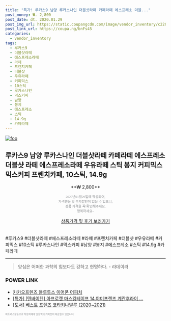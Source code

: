 ```yaml
--- 
title: "특가! 루카스9 남양 루카스나인 더블샷라떼 카페라떼 에스프레소 더블..." 
post_money: ₩. 2,800 
post_date: dt. 2020.01.29 
post_img_url: https://static.coupangcdn.com/image/vendor_inventory/c220/406253f33807ee4ce964adfef04f90e8435225ef0173e13d55c2014f5cb0.jpg 
post_link_url: https://coupa.ng/bnFs45 
categories: 
  - vendor_inventory 
tags: 
  - 루카스9 
  - 더블샷라떼 
  - 에스프레소라떼 
  - 라떼 
  - 프렌치카페 
  - 더블샷 
  - 우유라떼 
  - 커피믹스 
  - 10스틱 
  - 루카스나인 
  - 믹스커피 
  - 남양 
  - 봉지 
  - 에스프레소 
  - 스틱 
  - 14.9g 
  - 카페라떼 
--- 
```

[![foo](https://static.coupangcdn.com/image/vendor_inventory/c220/406253f33807ee4ce964adfef04f90e8435225ef0173e13d55c2014f5cb0.jpg)](https://coupa.ng/bnFs45) 

## 루카스9 남양 루카스나인 더블샷라떼 카페라떼 에스프레소 더블샷 라떼 에스프레소라떼 우유라떼 스틱 봉지 커피믹스 믹스커피 프렌치카페, 10스틱, 14.9g 
<p style="text-align: center;">**₩ 2,800**</p> 
<p style="text-align: center;"><span style="color: #898c8f; font-family: Georgia,Times,serif; font-size: 0.75em;">2020년01월29일에 작성되어, <br>가격변동 및 추가할인이 있을 수 있으니,<br> 상품 가격을 꼭!확인해주세요.<br>행복하세요~</span> 
</p>	 
<div markdown="0" style="text-align: center;"><a href="https://coupa.ng/bnFs45" class="btn btn--success">상품가격 및 후기 보러가기</a></div> 
<br><br> 
  #루카스9 #더블샷라떼 #에스프레소라떼 #라떼 #프렌치카페 #더블샷 #우유라떼 #커피믹스 #10스틱 #루카스나인 #믹스커피 #남양 #봉지 #에스프레소 #스틱 #14.9g #카페라떼 
<hr> 

> 양심은 어떠한 과학의 힘보다도 강하고 현명하다. - 라데이러 


### POWER LINK

* <a href="https://blog.naver.com/santokki14/221781575835" target="_blank">카카오프렌즈 블루투스 이어폰 어피치</a>
* <a href="https://blog.naver.com/santokki14/221790517091" target="_blank">[특가] [텐바이텐] 아프로캣 마스킹테이프 14.야미프렌즈 계란후라이 ...</a>
* <a href="https://blog.naver.com/fasyy4321/221776902051" target="_blank">[도서] 베스트 프렌즈 코타키나발루 (2020~2021)</a>

<span style="color: #898c8f; font-family: Georgia,Times,serif; font-size: 0.55em;">파트너스활동으로 작성자에게 일정액의 커미션이 제공될수 있습니다.</span> 
